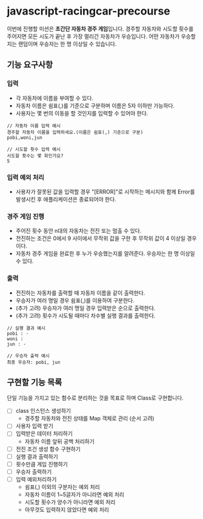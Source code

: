 # javascript-racingcar-precourse

이번에 진행할 미션은 **초간단 자동차 경주 게임**입니다. 경주할 자동차와 시도할 횟수를 주어지면 모든 시도가 끝난 후 가장 멀리간 자동차가 우승입니다.
어떤 자동차가 우승할지는 랜덤이며 우승자는 한 명 이상일 수 있습니다.

## 기능 요구사항

### 입력

- 각 자동차에 이름을 부여할 수 있다.
- 자동차 이름은 쉼표(,)를 기준으로 구분하며 이름은 5자 이하만 가능하다.
- 사용자는 몇 번의 이동을 할 것인지를 입력할 수 있어야 한다.

```
// 자동차 이름 입력 예시
경주할 자동차 이름을 입력하세요.(이름은 쉼표(,) 기준으로 구분)
pobi,woni,jun

// 시도할 횟수 입력 예시
시도할 횟수는 몇 회인가요?
5
```

### 입력 예외 처리

- 사용자가 잘못된 값을 입력할 경우 "[ERROR]"로 시작하는 메시지와 함께 Error를 발생시킨 후 애플리케이션은 종료되어야 한다.

### 경주 게임 진행

- 주어진 횟수 동안 n대의 자동차는 전진 또는 멈출 수 있다.
- 전진하는 조건은 0에서 9 사이에서 무작위 값을 구한 후 무작위 값이 4 이상일 경우이다.
- 자동차 경주 게임을 완료한 후 누가 우승했는지를 알려준다. 우승자는 한 명 이상일 수 있다.

### 출력

- 전진하는 자동차를 출력할 때 자동차 이름을 같이 출력한다.
- 우승자가 여러 명일 경우 쉼표(,)를 이용하여 구분한다.
- (추가 고려) 우승자가 여러 명일 경우 입력받은 순으로 출력한다.
- (추가 고려) 횟수가 시도될 때마다 차수별 실행 결과를 출력한다.

```
// 실행 결과 예시
pobi : -
woni :
jun : -

```

```
// 우승자 출력 예시
최종 우승자: pobi, jun
```

## 구현할 기능 목록

단일 기능을 가지고 있는 함수로 분리하는 것을 목표로 하며 Class로 구현합니다.

- [ ] class 인스턴스 생성하기
  - 경주할 자동차와 전진 상태를 Map 객체로 관리 (순서 고려)
- [ ] 사용자 입력 받기
- [ ] 입력받은 데이터 처리하기
  - 자동차 이름 앞뒤 공백 처리하기
- [ ] 전진 조건 생성 함수 구현하기
- [ ] 실행 결과 출력하기
- [ ] 횟수만큼 게임 진행하기
- [ ] 우승자 출력하기
- [ ] 입력 예외처리하기
  - 쉼표(,) 이외의 구분자는 예외 처리
  - 자동차 이름이 1~5글자가 아니라면 예외 처리
  - 시도할 횟수가 양수가 아니라면 예외 처리
  - 아무것도 입력하지 않았다면 예외 처리
